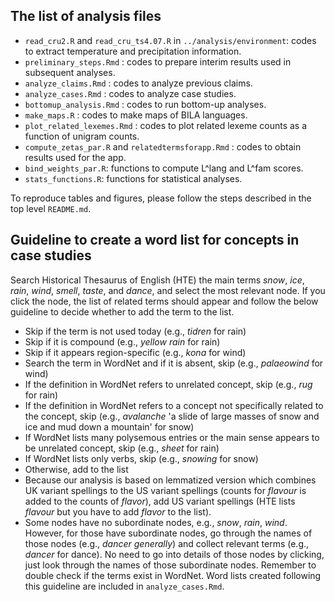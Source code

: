 ## The list of analysis files

  * `read_cru2.R` and `read_cru_ts4.07.R` in `../analysis/environment`: codes to extract temperature and precipitation information.
  * `preliminary_steps.Rmd` : codes to prepare interim results used in subsequent analyses.
  * `analyze_claims.Rmd` : codes to analyze previous claims.
  * `analyze_cases.Rmd` : codes to analyze case studies.
  * `bottomup_analysis.Rmd` : codes to run bottom-up analyses.
  * `make_maps.R` : codes to make maps of BILA languages.
  * `plot_related_lexemes.Rmd` : codes to plot related lexeme counts as a function of unigram counts.
  * `compute_zetas_par.R` and `relatedtermsforapp.Rmd` : codes to obtain results used for the app.
  * `bind_weights_par.R`: functions to compute L^lang and L^fam scores.
  *  `stats_functions.R`: functions for statistical analyses.
  
To reproduce tables and figures, please follow the steps described in the top level `README.md`.
  
## Guideline to create a word list for concepts in case studies

Search Historical Thesaurus of English (HTE) the main terms *snow*, *ice*, *rain*, *wind*, *smell*, *taste*, and *dance*, and select the most relevant node. If you click the node, the list of related terms should appear and follow the below guideline to decide whether to add the term to the list.

- Skip if the term is not used today (e.g., *tidren* for rain)
- Skip if it is compound (e.g., *yellow rain* for rain)
- Skip if it appears region-specific (e.g., *kona* for wind)
- Search the term in WordNet and if it is absent, skip (e.g., *palaeowind* for wind)
- If the definition in WordNet refers to unrelated concept, skip (e.g., *rug* for rain)
- If the definition in WordNet refers to a concept not specifically related to the concept, skip (e.g., *avalanche* 'a slide of large masses of snow and ice and mud down a mountain' for snow)
- If WordNet lists many polysemous entries or the main sense appears to be unrelated concept, skip (e.g., *sheet* for rain)
- If WordNet lists only verbs, skip (e.g., *snowing* for snow)
- Otherwise, add to the list
- Because our analysis is based on lemmatized version which combines UK variant spellings to the US variant spellings (counts for *flavour* is added to the counts of *flavor*), add US variant spellings (HTE lists *flavour* but you have to add *flavor* to the list).
- Some nodes have no subordinate nodes, e.g., *snow*, *rain*, *wind*. However, for those have subordinate nodes, go through the names of those nodes (e.g., *dancer generally*) and collect relevant terms (e.g., *dancer* for dance). No need to go into details of those nodes by clicking, just look through the names of those subordinate nodes. Remember to double check if the terms exist in WordNet. Word lists created following this guideline are included in `analyze_cases.Rmd`. 

